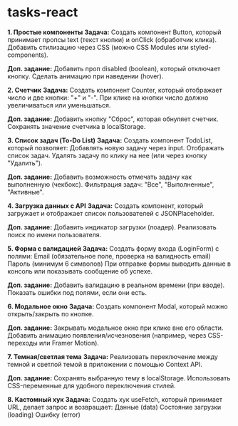 # tasks-react

**1. Простые компоненты**
**Задача:** Создать компонент Button, который принимает пропсы text (текст кнопки) и onClick (обработчик клика). Добавить стилизацию через CSS (можно CSS Modules или styled-components).

**Доп. задание:**
  Добавить проп disabled (boolean), который отключает кнопку.
  Сделать анимацию при наведении (hover).

**2. Счетчик**
**Задача:** Создать компонент Counter, который отображает число и две кнопки: "+" и "-". При клике на кнопки число должно увеличиваться или уменьшаться.

**Доп. задание:**
  Добавить кнопку "Сброс", которая обнуляет счетчик.
  Сохранять значение счетчика в localStorage.

**3. Список задач (To-Do List)**
**Задача:** Создать компонент TodoList, который позволяет:
  Добавлять новую задачу через input.
  Отображать список задач.
  Удалять задачу по клику на нее (или через кнопку "Удалить").

**Доп. задание:**
  Добавить возможность отмечать задачу как выполненную (чекбокс).
  Фильтрация задач: "Все", "Выполненные", "Активные".

**4. Загрузка данных с API**
**Задача:** Создать компонент, который загружает и отображает список пользователей с JSONPlaceholder.

**Доп. задание:**
  Добавить индикатор загрузки (лоадер).
  Реализовать поиск по имени пользователя.

**5. Форма с валидацией**
**Задача:** Создать форму входа (LoginForm) с полями:
  Email (обязательное поле, проверка на валидность email)
  Пароль (минимум 6 символов)
  При отправке формы выводить данные в консоль или показывать сообщение об успехе.

**Доп. задание:**
  Добавить валидацию в реальном времени (при вводе).
  Показать ошибки под полями, если они есть.
  
**6. Модальное окно**
**Задача:** Создать компонент Modal, который можно открыть/закрыть по кнопке.

**Доп. задание:**
  Закрывать модальное окно при клике вне его области.
  Добавить анимацию появления/исчезновения (например, через CSS-переходы или Framer Motion).

**7. Темная/светлая тема**
**Задача:** Реализовать переключение между темной и светлой темой в приложении с помощью Context API.

**Доп. задание:**
  Сохранять выбранную тему в localStorage.
  Использовать CSS-переменные для удобного переключения стилей.

**8. Кастомный хук**
**Задача:** Создать хук useFetch, который принимает URL, делает запрос и возвращает:
  Данные (data)
  Состояние загрузки (loading)
  Ошибку (error)

